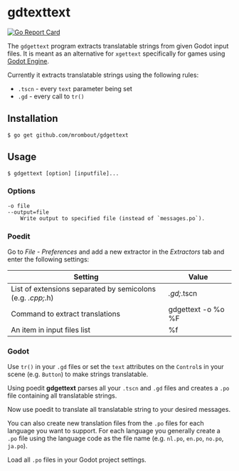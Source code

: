 # gdtexttext

[![Go Report Card](https://goreportcard.com/badge/github.com/mrombout/gdgettext)](https://goreportcard.com/report/github.com/mrombout/gdgettext)

The `gdgettext` program extracts translatable strings from given Godot input files. It is meant as an alternative for `xgettext` specifically for games using [Godot Engine](https://godotengine.org/).

Currently it extracts translatable strings using the following rules:

* `.tscn` - every `text` parameter being set
* `.gd` - every call to `tr()`

## Installation

    $ go get github.com/mrombout/gdgettext

## Usage

    $ gdgettext [option] [inputfile]...

### Options

```
-o file
--output=file
    Write output to specified file (instead of `messages.po`).
```

### Poedit

Go to _File - Preferences_ and add a new extractor in the _Extractors_ tab and enter the following settings:

| Setting                                                     | Value              |
| ----------------------------------------------------------- | ------------------ |
| List of extensions separated by semicolons (e.g. *.cpp;*.h) | ‪*.gd;*.tscn        |
| Command to extract translations                             | ‪gdgettext -o %o %F |
| An item in input files list                                 | %f                 |

### Godot

Use `tr()` in your `.gd` files or set the `text` attributes on the `Control`s in your scene (e.g. `Button`) to make strings translatable.

Using poedit **gdgettext** parses all your `.tscn` and `.gd` files and creates a `.po` file containing all translatable strings.

Now use poedit to translate all translatable string to your desired messages.

You can also create new translation files from the `.po` files for each language you want to support. For each language you generally create a `.po` file using the language code as the file name (e.g. `nl.po`, `en.po`, `no.po`, `ja.po`).

Load all `.po` files in your Godot project settings.
